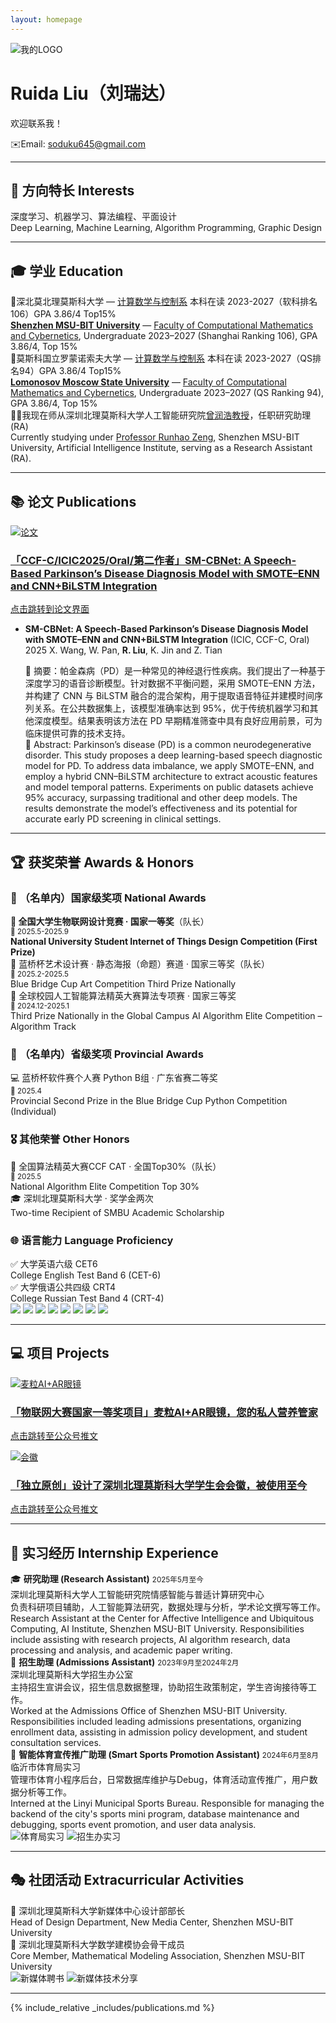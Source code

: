 ```yaml
---
layout: homepage
---
```

<div class="logo-banner">
  <img src="./MYDATA/LOGO1.png" alt="我的LOGO">
</div>

# Ruida Liu（刘瑞达）
欢迎联系我！

✉️Email: soduku645@gmail.com
  
    
<hr class="gradient-line">

## 🎯 方向特长 Interests

<div class="zh-en-block">
  深度学习、机器学习、算法编程、平面设计<br>
  <span class="en-line">Deep Learning, Machine Learning, Algorithm Programming, Graphic Design</span>
</div>

<hr class="pretty-line">


## 🎓 学业 Education

<div class="zh-en-block">
  🏫深北莫北理莫斯科大学 — <a href="https://www.smbu.edu.cn/xsjg/jssxykzx/yxjs.htm">计算数学与控制系</a> 本科在读 2023-2027（软科排名106）GPA 3.86/4 Top15%<br>
  <span class="en-line"><a href="https://www.smbu.edu.cn/index.htm"><b>Shenzhen MSU-BIT University</b></a> — <a href="https://www.smbu.edu.cn/xsjg/jssxykzx/yxjs.htm">Faculty of Computational Mathematics and Cybernetics</a>, Undergraduate 2023–2027 (Shanghai Ranking 106), GPA 3.86/4, Top 15%</span>
</div>


<div class="zh-en-block">
  🏫莫斯科国立罗蒙诺索夫大学 — <a href="https://cs.msu.ru/en">计算数学与控制系</a> 本科在读 2023-2027（QS排名94）GPA 3.86/4 Top15%<br>
  <span class="en-line"><a href="https://msu.ru/"><b>Lomonosov Moscow State University</b></a> — <a href="https://cs.msu.ru/en">Faculty of Computational Mathematics and Cybernetics</a>, Undergraduate 2023–2027 (QS Ranking 94), GPA 3.86/4, Top 15%</span>
</div>


<div class="zh-en-block">
  🧑‍🏫我现在师从深圳北理莫斯科大学人工智能研究院<a href="https://ai.smbu.edu.cn/info/1251/1881.html">曾润浩教授</a>，任职研究助理(RA)<br>
  <span class="en-line">Currently studying under <a href="https://zengrunhao.com/index.html">Professor Runhao Zeng</a>, Shenzhen MSU-BIT University, Artificial Intelligence Institute, serving as a Research Assistant (RA).</span>
</div>

<hr class="pretty-line">


## 📚 论文 Publications

<div class="card-grid">
  <a href="https://link.springer.com/chapter/10.1007/978-981-95-0030-7_4" class="notion-card" target="_blank">
    <img src="./MYDATA/屏幕截图 2025-05-22 120919.png" alt="论文" class="card-img">
    <div class="card-text">
      <h3>「CCF-C/ICIC2025/Oral/第二作者」SM-CBNet: A Speech-Based Parkinson’s Disease Diagnosis Model with SMOTE–ENN and CNN+BiLSTM Integration</h3>
      <p>点击跳转到论文界面</p>
    </div>
  </a>
</div>


- **SM-CBNet: A Speech-Based Parkinson’s Disease Diagnosis Model with SMOTE–ENN and CNN+BiLSTM Integration** (ICIC, CCF-C, Oral) 2025
  X. Wang, W. Pan, **R. Liu**, K. Jin and Z. Tian
  
  <div class="zh-en-block">
  📄 摘要：帕金森病（PD）是一种常见的神经退行性疾病。我们提出了一种基于深度学习的语音诊断模型。针对数据不平衡问题，采用 SMOTE–ENN 方法，并构建了 CNN 与 BiLSTM 融合的混合架构，用于提取语音特征并建模时间序列关系。在公共数据集上，该模型准确率达到 95%，优于传统机器学习和其他深度模型。结果表明该方法在 PD 早期精准筛查中具有良好应用前景，可为临床提供可靠的技术支持。<br>
  <span class="en-line">
  📄 Abstract: Parkinson’s disease (PD) is a common neurodegenerative disorder. This study proposes a deep learning-based speech diagnostic model for PD. To address data imbalance, we apply SMOTE–ENN, and employ a hybrid CNN–BiLSTM architecture to extract acoustic features and model temporal patterns. Experiments on public datasets achieve 95% accuracy, surpassing traditional and other deep models. The results demonstrate the model’s effectiveness and its potential for accurate early PD screening in clinical settings.
  </span>
  </div>



<hr class="pretty-line">

## 🏆 获奖荣誉 Awards & Honors

### 🥇 （名单内）国家级奖项 National Awards

<div class="award-section">
  <div class="zh-en-block highlight-award">
    <strong>🥇 全国大学生物联网设计竞赛 · 国家一等奖</strong>（队长）<br>
    <small>📅 2025.5-2025.9</small><br>
    <span class="en-line"><strong>National University Student Internet of Things Design Competition (First Prize)</strong></span>
  </div>

  <div class="zh-en-block">
    🥉 蓝桥杯艺术设计赛 · 静态海报（命题）赛道 · 国家三等奖（队长）<br>
    <small>📅 2025.2-2025.5</small><br>
    <span class="en-line">Blue Bridge Cup Art Competition Third Prize Nationally</span>
  </div>

  <div class="zh-en-block">
    🥉 全球校园人工智能算法精英大赛算法专项赛 · 国家三等奖<br>
    <small>📅 2024.12-2025.1</small><br>
    <span class="en-line">Third Prize Nationally in the Global Campus AI Algorithm Elite Competition – Algorithm Track</span>
  </div>
</div>

### 🏅 （名单内）省级奖项 Provincial Awards

<div class="award-section">
  <div class="zh-en-block">
    💻 蓝桥杯软件赛个人赛 Python B组 · 广东省赛二等奖<br>
    <small>📅 2025.4</small><br>
    <span class="en-line">Provincial Second Prize in the Blue Bridge Cup Python Competition (Individual)</span>
  </div>
</div>

### 🎖️ 其他荣誉 Other Honors

<div class="award-section">
  <div class="zh-en-block">
    🧠 全国算法精英大赛CCF CAT · 全国Top30%（队长）<br>
    <small>📅 2025.5</small><br>
    <span class="en-line">National Algorithm Elite Competition Top 30%</span>
  </div>

  <div class="zh-en-block">
    🎓 深圳北理莫斯科大学 · 奖学金两次<br>
    <span class="en-line">Two-time Recipient of SMBU Academic Scholarship</span>
  </div>

</div>

### 🌐 语言能力 Language Proficiency

  <div class="zh-en-block">
    ✅ 大学英语六级 CET6<br>
    <span class="en-line">College English Test Band 6 (CET-6)</span>
  </div>
  <div class="zh-en-block">
    ✅ 大学俄语公共四级 CRT4<br>
    <span class="en-line">College Russian Test Band 4 (CRT-4)</span>
  </div>


<div class="loop-slider">
  <div class="slider-track">
    <img src="./MYDATA/sfjysss.png" class="fancy-image">
    <img src="./MYDATA/sfjysgs.png" class="fancy-image">
    <img src="./MYDATA/奖学金二等.png" class="fancy-image">
    <img src="./MYDATA/蓝桥杯艺术国三.jpg" class="fancy-image">
    <!-- 再复制一轮，实现无缝衔接 -->
    <img src="./MYDATA/sfjysss.png" class="fancy-image">
    <img src="./MYDATA/sfjysgs.png" class="fancy-image">
    <img src="./MYDATA/奖学金二等.png" class="fancy-image">
    <img src="./MYDATA/蓝桥杯艺术国三.jpg" class="fancy-image">
  </div>
</div>



<hr class="pretty-line">





## 💻 项目 Projects

<div class="card-grid">
  <a href="https://mp.weixin.qq.com/s/UUB207kcCMzUx-u4nrESOg" class="notion-card" target="_blank">
    <img src="./MYDATA/麦粒眼镜.png" alt="麦粒AI+AR眼镜" class="card-img">
    <div class="card-text">
      <h3>「物联网大赛国家一等奖项目」麦粒AI+AR眼镜，您的私人营养管家</h3>
      <p>点击跳转至公众号推文</p>
    </div>
  </a>
</div>


<div class="card-grid">
  <a href="https://mp.weixin.qq.com/s/UUB207kcCMzUx-u4nrESOg" class="notion-card" target="_blank">
    <img src="./MYDATA/画板 1 副本@4x.png" alt="会徽" class="card-img">
    <div class="card-text">
      <h3>「独立原创」设计了深圳北理莫斯科大学学生会会徽，被使用至今</h3>
      <p>点击跳转至公众号推文</p>
    </div>
  </a>
</div>


<hr class="pretty-line">


## 💼 实习经历 Internship Experience
  
  <div class="zh-en-block">
    🎓 <strong>研究助理 (Research Assistant)</strong> <small>2025年5月至今</small><br>
    深圳北理莫斯科大学人工智能研究院情感智能与普适计算研究中心<br>
    负责科研项目辅助，人工智能算法研究，数据处理与分析，学术论文撰写等工作。<br>
    <span class="en-line">Research Assistant at the Center for Affective Intelligence and Ubiquitous Computing, AI Institute, Shenzhen MSU-BIT University. Responsibilities include assisting with research projects, AI algorithm research, data processing and analysis, and academic paper writing.</span>
  </div>

  <div class="zh-en-block">
    📌 <strong>招生助理 (Admissions Assistant)</strong> <small>2023年9月至2024年2月</small><br>
    深圳北理莫斯科大学招生办公室<br>
    主持招生宣讲会议，招生信息数据整理，协助招生政策制定，学生咨询接待等工作。<br>
    <span class="en-line">Worked at the Admissions Office of Shenzhen MSU-BIT University. Responsibilities included leading admissions presentations, organizing enrollment data, assisting in admission policy development, and student consultation services.</span>
  </div>

  <div class="zh-en-block">
    🏃 <strong>智能体育宣传推广助理 (Smart Sports Promotion Assistant)</strong> <small>2024年6月至8月</small><br>
    临沂市体育局实习<br>
    管理市体育小程序后台，日常数据库维护与Debug，体育活动宣传推广，用户数据分析等工作。<br>
    <span class="en-line">Interned at the Linyi Municipal Sports Bureau. Responsible for managing the backend of the city's sports mini program, database maintenance and debugging, sports event promotion, and user data analysis.</span>
  </div>


<div class="photo-grid">
  <img src="./MYDATA/青鸟计划.png" alt="体育局实习">
  <img src="./MYDATA/招生办实习.jpg" alt="招生办实习">
</div>


<hr class="pretty-line">

## 🎭 社团活动 Extracurricular Activities


<div class="zh-en-block">
  🎨 深圳北理莫斯科大学新媒体中心设计部部长<br>
  <span class="en-line">Head of Design Department, New Media Center, Shenzhen MSU-BIT University</span>
</div>

<div class="zh-en-block">
  📐 深圳北理莫斯科大学数学建模协会骨干成员<br>
  <span class="en-line">Core Member, Mathematical Modeling Association, Shenzhen MSU-BIT University</span>
</div>

<div class="photo-grid">
  <img src="./MYDATA/新媒体聘书.png" alt="新媒体聘书">
  <img src="./MYDATA/新媒体技术分享.png" alt="新媒体技术分享">
</div>


<hr class="pretty-line">


{% include_relative _includes/publications.md %}


